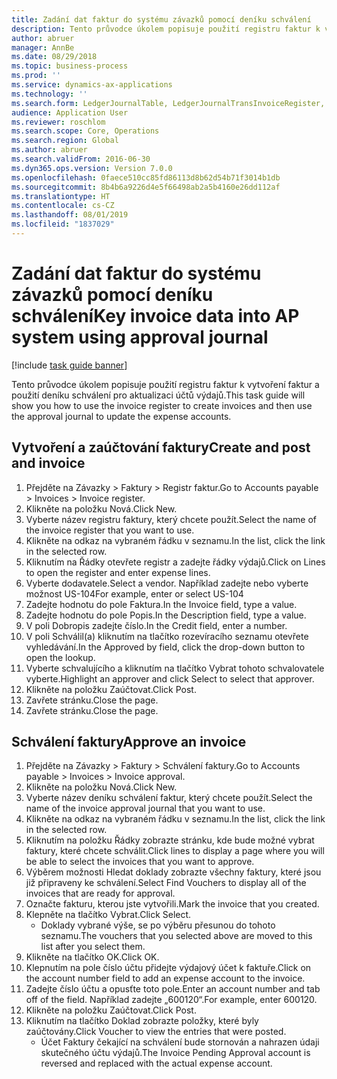 ```yaml
---
title: Zadání dat faktur do systému závazků pomocí deníku schválení
description: Tento průvodce úkolem popisuje použití registru faktur k vytvoření faktur a použití deníku schválení pro aktualizaci účtů výdajů.
author: abruer
manager: AnnBe
ms.date: 08/29/2018
ms.topic: business-process
ms.prod: ''
ms.service: dynamics-ax-applications
ms.technology: ''
ms.search.form: LedgerJournalTable, LedgerJournalTransInvoiceRegister, HcmWorkerLookUp, LedgerJournalTransApprove, LedgerJournalTransApproveFetchVouchers, LedgerTransVoucher
audience: Application User
ms.reviewer: roschlom
ms.search.scope: Core, Operations
ms.search.region: Global
ms.author: abruer
ms.search.validFrom: 2016-06-30
ms.dyn365.ops.version: Version 7.0.0
ms.openlocfilehash: 0faece510cc85fd86113d8b62d54b71f3014b1db
ms.sourcegitcommit: 8b4b6a9226d4e5f66498ab2a5b4160e26dd112af
ms.translationtype: HT
ms.contentlocale: cs-CZ
ms.lasthandoff: 08/01/2019
ms.locfileid: "1837029"
---
```

# <a name="key-invoice-data-into-ap-system-using-approval-journal"></a><span data-ttu-id="07fc3-103">Zadání dat faktur do systému závazků pomocí deníku schválení</span><span class="sxs-lookup"><span data-stu-id="07fc3-103">Key invoice data into AP system using approval journal</span></span>

[!include [task guide banner](../../includes/task-guide-banner.md)]

<span data-ttu-id="07fc3-104">Tento průvodce úkolem popisuje použití registru faktur k vytvoření faktur a použití deníku schválení pro aktualizaci účtů výdajů.</span><span class="sxs-lookup"><span data-stu-id="07fc3-104">This task guide will show you how to use the invoice register to create invoices and then use the approval journal to update the expense accounts.</span></span>


## <a name="create-and-post-and-invoice"></a><span data-ttu-id="07fc3-105">Vytvoření a zaúčtování faktury</span><span class="sxs-lookup"><span data-stu-id="07fc3-105">Create and post and invoice</span></span>
1. <span data-ttu-id="07fc3-106">Přejděte na Závazky > Faktury > Registr faktur.</span><span class="sxs-lookup"><span data-stu-id="07fc3-106">Go to Accounts payable > Invoices > Invoice register.</span></span>
2. <span data-ttu-id="07fc3-107">Klikněte na položku Nová.</span><span class="sxs-lookup"><span data-stu-id="07fc3-107">Click New.</span></span>
3. <span data-ttu-id="07fc3-108">Vyberte název registru faktury, který chcete použít.</span><span class="sxs-lookup"><span data-stu-id="07fc3-108">Select the name of the invoice register that you want to use.</span></span>
4. <span data-ttu-id="07fc3-109">Klikněte na odkaz na vybraném řádku v seznamu.</span><span class="sxs-lookup"><span data-stu-id="07fc3-109">In the list, click the link in the selected row.</span></span>
5. <span data-ttu-id="07fc3-110">Kliknutím na Řádky otevřete registr a zadejte řádky výdajů.</span><span class="sxs-lookup"><span data-stu-id="07fc3-110">Click on Lines to open the register and enter expense lines.</span></span>
6. <span data-ttu-id="07fc3-111">Vyberte dodavatele.</span><span class="sxs-lookup"><span data-stu-id="07fc3-111">Select a vendor.</span></span> <span data-ttu-id="07fc3-112">Například zadejte nebo vyberte možnost US-104</span><span class="sxs-lookup"><span data-stu-id="07fc3-112">For example, enter or select US-104</span></span>
7. <span data-ttu-id="07fc3-113">Zadejte hodnotu do pole Faktura.</span><span class="sxs-lookup"><span data-stu-id="07fc3-113">In the Invoice field, type a value.</span></span>
8. <span data-ttu-id="07fc3-114">Zadejte hodnotu do pole Popis.</span><span class="sxs-lookup"><span data-stu-id="07fc3-114">In the Description field, type a value.</span></span>
9. <span data-ttu-id="07fc3-115">V poli Dobropis zadejte číslo.</span><span class="sxs-lookup"><span data-stu-id="07fc3-115">In the Credit field, enter a number.</span></span>
10. <span data-ttu-id="07fc3-116">V poli Schválil(a) kliknutím na tlačítko rozevíracího seznamu otevřete vyhledávání.</span><span class="sxs-lookup"><span data-stu-id="07fc3-116">In the Approved by field, click the drop-down button to open the lookup.</span></span>
11. <span data-ttu-id="07fc3-117">Vyberte schvalujícího a kliknutím na tlačítko Vybrat tohoto schvalovatele vyberte.</span><span class="sxs-lookup"><span data-stu-id="07fc3-117">Highlight an approver and click Select to select that approver.</span></span>
12. <span data-ttu-id="07fc3-118">Klikněte na položku Zaúčtovat.</span><span class="sxs-lookup"><span data-stu-id="07fc3-118">Click Post.</span></span>
13. <span data-ttu-id="07fc3-119">Zavřete stránku.</span><span class="sxs-lookup"><span data-stu-id="07fc3-119">Close the page.</span></span>
14. <span data-ttu-id="07fc3-120">Zavřete stránku.</span><span class="sxs-lookup"><span data-stu-id="07fc3-120">Close the page.</span></span>

## <a name="approve-an-invoice"></a><span data-ttu-id="07fc3-121">Schválení faktury</span><span class="sxs-lookup"><span data-stu-id="07fc3-121">Approve an invoice</span></span>
1. <span data-ttu-id="07fc3-122">Přejděte na Závazky > Faktury > Schválení faktury.</span><span class="sxs-lookup"><span data-stu-id="07fc3-122">Go to Accounts payable > Invoices > Invoice approval.</span></span>
2. <span data-ttu-id="07fc3-123">Klikněte na položku Nová.</span><span class="sxs-lookup"><span data-stu-id="07fc3-123">Click New.</span></span>
3. <span data-ttu-id="07fc3-124">Vyberte název deníku schválení faktur, který chcete použít.</span><span class="sxs-lookup"><span data-stu-id="07fc3-124">Select the name of the invoice approval journal that you want to use.</span></span>
4. <span data-ttu-id="07fc3-125">Klikněte na odkaz na vybraném řádku v seznamu.</span><span class="sxs-lookup"><span data-stu-id="07fc3-125">In the list, click the link in the selected row.</span></span>
5. <span data-ttu-id="07fc3-126">Kliknutím na položku Řádky zobrazte stránku, kde bude možné vybrat faktury, které chcete schválit.</span><span class="sxs-lookup"><span data-stu-id="07fc3-126">Click lines to display a page where you will be able to select the invoices that you want to approve.</span></span>
6. <span data-ttu-id="07fc3-127">Výběrem možnosti Hledat doklady zobrazte všechny faktury, které jsou již připraveny ke schválení.</span><span class="sxs-lookup"><span data-stu-id="07fc3-127">Select Find Vouchers to display all of the invoices that are ready for approval.</span></span>
7. <span data-ttu-id="07fc3-128">Označte fakturu, kterou jste vytvořili.</span><span class="sxs-lookup"><span data-stu-id="07fc3-128">Mark the invoice that you created.</span></span>
8. <span data-ttu-id="07fc3-129">Klepněte na tlačítko Vybrat.</span><span class="sxs-lookup"><span data-stu-id="07fc3-129">Click Select.</span></span>
    * <span data-ttu-id="07fc3-130">Doklady vybrané výše, se po výběru přesunou do tohoto seznamu.</span><span class="sxs-lookup"><span data-stu-id="07fc3-130">The vouchers that you selected above are moved to this list after you select them.</span></span>  
9. <span data-ttu-id="07fc3-131">Klikněte na tlačítko OK.</span><span class="sxs-lookup"><span data-stu-id="07fc3-131">Click OK.</span></span>
10. <span data-ttu-id="07fc3-132">Klepnutím na pole číslo účtu přidejte výdajový účet k faktuře.</span><span class="sxs-lookup"><span data-stu-id="07fc3-132">Click on the account number field to add an expense account to the invoice.</span></span>
11. <span data-ttu-id="07fc3-133">Zadejte číslo účtu a opusťte toto pole.</span><span class="sxs-lookup"><span data-stu-id="07fc3-133">Enter an account number and tab off of the field.</span></span> <span data-ttu-id="07fc3-134">Například zadejte „600120“.</span><span class="sxs-lookup"><span data-stu-id="07fc3-134">For example, enter 600120.</span></span>
12. <span data-ttu-id="07fc3-135">Klikněte na položku Zaúčtovat.</span><span class="sxs-lookup"><span data-stu-id="07fc3-135">Click Post.</span></span>
13. <span data-ttu-id="07fc3-136">Kliknutím na tlačítko Doklad zobrazte položky, které byly zaúčtovány.</span><span class="sxs-lookup"><span data-stu-id="07fc3-136">Click Voucher to view the entries that were posted.</span></span>
    * <span data-ttu-id="07fc3-137">Účet Faktury čekající na schválení bude stornován a nahrazen údaji skutečného účtu výdajů.</span><span class="sxs-lookup"><span data-stu-id="07fc3-137">The Invoice Pending Approval account is reversed and replaced with the actual expense account.</span></span>  

